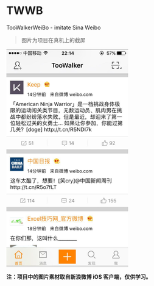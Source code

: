 # TWWB
TooWalkerWeiBo - imitate Sina Weibo

> 图片为项目在真机上的截屏

<img src="https://github.com/TooWalker/TWWB/raw/master/screenshots/TWWeiboScreenshot.jpg" width="320">

**注：项目中的图片素材取自新浪微博 iOS 客户端，仅供学习。**